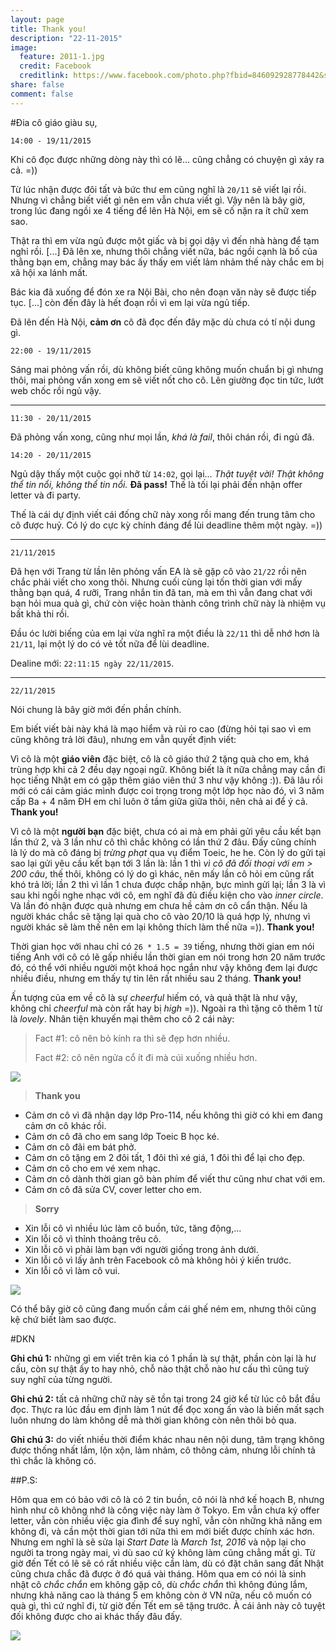 ```yaml
---
layout: page
title: Thank you!
description: "22-11-2015"
image:
  feature: 2011-1.jpg
  credit: Facebook
  creditlink: https://www.facebook.com/photo.php?fbid=846092928778442&set=t.100000087824365&type=3&theater
share: false
comment: false
---
```


#Đia cô giáo giàu sụ,

`14:00 - 19/11/2015`

Khi cô đọc được những dòng này thì có lẽ… cũng chẳng có chuyện gì xảy ra cả. =))

Từ lúc nhận được đôi tất và bức thư em cũng nghĩ là `20/11` sẽ viết lại rồi. Nhưng vì chẳng biết viết gì nên em vẫn chưa viết gì. Vậy nên là bây giờ, trong lúc đang ngồi xe 4 tiếng để lên Hà Nội, em sẽ cố nặn ra ít chữ xem sao.

Thật ra thì em vừa ngủ được một giấc và bị gọi dậy vì đến nhà hàng để tạm nghỉ rồi. [...] Đã lên xe, nhưng thôi chẳng viết nữa, bác ngồi cạnh là bố của thằng bạn em, chẳng may bác ấy thấy em viết lảm nhảm thế này chắc em bị xã hội xa lánh mất.

Bác kia đã xuống để đón xe ra Nội Bài, cho nên đoạn văn này sẽ được tiếp tục. [...] còn đến đây là hết đoạn rồi vì em lại vừa ngủ tiếp.

Đã lên đến Hà Nội, **cảm ơn** cô đã đọc đến đây mặc dù chưa có tí nội dung gì.

`22:00 - 19/11/2015`

Sáng mai phỏng vấn rồi, dù không biết cũng không muốn chuẩn bị gì nhưng thôi, mai phỏng vấn xong em sẽ viết nốt cho cô. Lên giường đọc tin tức, lướt web chốc rồi ngủ vậy.

----------
`11:30 - 20/11/2015`

Đã phỏng vấn xong, cũng như mọi lần, _khá là fail_, thôi chán rồi, đi ngủ đã.

`14:20 - 20/11/2015`

Ngủ dậy thấy một cuộc gọi nhỡ từ `14:02`, gọi lại... *Thật tuyệt vời! Thật không thể tin nổi, không thể tin nổi.*  **Đã pass!** Thế là tối lại phải đến nhận offer letter và đi party. 

Thế là cái dự định viết cái đống chữ này xong rồi mang đến trung tâm cho cô được huỷ. Có lý do cực kỳ chính đáng để lùi deadline thêm một ngày. =))

----------
`21/11/2015`

Đã hẹn với Trang từ lần lên phỏng vấn EA là sẽ gặp cô vào `21/22` rồi nên chắc phải viết cho xong thôi.
Nhưng cuối cùng lại tốn thời gian với mấy thằng bạn quá, 4 rưỡi, Trang nhắn tin đã tan, mà em thì vẫn đang chat với bạn hỏi mua quà gì, chứ còn việc hoàn thành công trình chữ này là nhiệm vụ bất khả thi rồi.

Đầu óc lười biếng của em lại vừa nghĩ ra một điều là `22/11` thì dễ nhớ hơn là `21/11`, lại một lý do có vẻ tốt nữa để lùi deadline.

Dealine mới: `22:11:15 ngày 22/11/2015`.

----------
`22/11/2015`

Nói chung là bây giờ mới đến phần chính.

Em biết viết bài này khá là mạo hiểm và rủi ro cao (đừng hỏi tại sao vì em cũng không trả lời đâu), nhưng em vẫn quyết định viết: 

Vì cô là một **giáo viên** đặc biệt, cô là cô giáo thứ 2 tặng quà cho em, khá trùng hợp khi cả 2 đều dạy ngoại ngữ. Không biết là ít nữa chẳng may cần đi học tiếng Nhật em có gặp thêm giáo viên thứ 3 như vậy không  :)). Đã lâu rồi mới có cái cảm giác mình được coi trọng trong một lớp học nào đó, vì 3 năm cấp Ba + 4 năm ĐH em chỉ luôn ở tầm giữa giữa thôi, nên chả ai để ý cả. **Thank you!**

Vì cô là một **người bạn** đặc biệt, chưa có ai mà em phải gửi yêu cầu kết bạn lần thứ 2, và 3 lần như cô thì chắc không có lần thứ 2 đâu. Đấy cũng chính là lý do mà cô đáng bị *trừng phạt* qua vụ điểm Toeic, he he. Còn lý do gửi tại sao lại gửi yêu cầu kết bạn tới 3 lần là: lần 1 thì _vì cô đã đối thoại với em > 200 câu_, thế thôi, không có lý do gì khác, nên mấy lần cô hỏi em cũng rất khó trả lời; lần 2 thì vì lần 1 chưa được chấp nhận, bực mình gửi lại; lần 3 là vì sau khi ngồi nghe nhạc với cô, em nghĩ đã đủ điều kiện cho vào *inner circle*. Và lần đó nhận được quà nhưng em chưa hề cảm ơn cô cẩn thận. Nếu là người khác chắc sẽ tặng lại quà cho cô vào 20/10 là quá hợp lý, nhưng vì người khác sẽ làm thế nên em lại không thích làm thế nữa =)). **Thank you!**

Thời gian học với nhau chỉ có `26 * 1.5 = 39` tiếng, nhưng thời gian em nói tiếng Anh với cô có lẽ gấp nhiều lần thời gian em nói trong hơn 20 năm trước đó, có thể với nhiều người một khoá học ngắn như vậy không đem lại được nhiều điều, nhưng em thấy tự tin lên rất nhiều sau 2 tháng. **Thank you!** 

Ấn tượng của em về cô là sự *cheerful* hiếm có, và quả thật là như vậy, không chỉ *cheerful* mà còn rất hay bị *high* =)). Ngoài ra thì tặng cô thêm 1 từ là *lovely*. Nhân tiện khuyến mại thêm cho cô 2 cái này:

> Fact #1: cô nên bỏ kính ra thì sẽ đẹp hơn nhiều.
> 
> Fact #2: cô nên ngửa cổ ít đi mà cúi xuống nhiều hơn.

![](http://duongkimngoc.github.io/images/2011-3.png)

> **Thank you**
> 
- Cảm ơn cô vì đã nhận dạy lớp Pro-114, nếu không thì giờ có khi em đang cảm ơn cô khác rồi.
- Cảm ơn cô đã cho em sang lớp Toeic B học ké.
- Cảm ơn cô đãi em bát phở.
- Cảm ơn cô tặng em 2 đôi tất, 1 đôi thì xé giá, 1 đôi thì để lại cho đẹp.
- Cảm ơn cô cho em vé xem nhạc.
- Cảm ơn cô dành thời gian gõ bàn phím để viết thư cũng như chat với em.
- Cảm ơn cô đã sửa CV, cover letter cho em.
 
> **Sorry**
>
- Xin lỗi cô vì nhiều lúc làm cô buồn, tức, tăng động,...
- Xin lỗi cô vì thỉnh thoảng trêu cô.
- Xin lỗi cô vì phải làm bạn với người giống trong ảnh dưới.
- Xin lỗi cô vì lấy ảnh trên Facebook cô mà không hỏi ý kiến trước.
- Xin lỗi cô vì làm cô vui.


![](http://duongkimngoc.github.io/images/2011-2.jpg)

Có thể bây giờ cô cũng đang muốn cầm cái ghế ném em, nhưng thôi cũng kệ chứ biết làm sao được.

#DKN

**Ghi chú 1:** những gì em viết trên kia có 1 phần là sự thật, phần còn lại là hư cấu, còn sự thật ấy to hay nhỏ, chỗ nào thật chỗ nào hư cấu thì cũng tuỳ suy nghĩ của từng người.

**Ghi chú 2:** tất cả những chữ này sẽ tồn tại trong 24 giờ kể từ lúc cô bắt đầu đọc. Thực ra lúc đầu em định làm 1 nút để đọc xong ấn vào là biến mất sạch luôn nhưng do làm không dễ mà thời gian không còn nên thôi bỏ qua.

**Ghi chú 3:** do viết nhiều thời điểm khác nhau nên nội dung, tâm trạng không được thống nhất lắm, lộn xộn, lảm nhảm, cô thông cảm, nhưng lỗi chính tả thì chắc là không có.


##P.S:

Hôm qua em có bảo với cô là có 2 tin buồn, cô nói là nhớ kế hoạch B, nhưng hình như cô không nhớ là công việc này làm ở Tokyo. Em vẫn chưa ký offer letter, vẫn còn nhiều việc gia đình để suy nghĩ, vẫn còn những khả năng em không đi, và cần một thời gian tới nữa thì em mới biết được chính xác hơn. Nhưng em nghĩ là sẽ sửa lại *Start Date* là *March 1st, 2016* và nộp lại cho người ta trong ngày mai, vì dù sao cứ ký không làm cũng chẳng mất gì. Từ giờ đến Tết có lẽ sẽ có rất nhiều việc cần làm, dù có đặt chân sang đất Nhật cũng chưa chắc đã được ở đó quá vài tháng. Hôm qua em có nói là sinh nhật cô *chắc chắn* em không gặp cô, dù *chắc chắn* thì không đúng lắm, nhưng khả năng cao là tháng 5 em không còn ở VN nữa, nếu cô muốn có quà gì, thì cứ nghĩ đi, từ giờ đến Tết em sẽ tặng trước. À cái ảnh này cô tuyệt đối không được cho ai khác thấy đâu đấy.

![](http://duongkimngoc.github.io/images/2011-4.jpg)